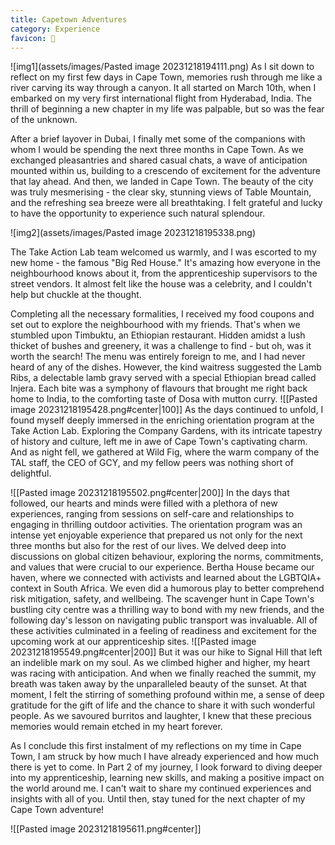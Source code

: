```yaml
---
title: Capetown Adventures
category: Experience
favicon: 🎨
---
```

![img1](assets/images/Pasted image 20231218194111.png)
As I sit down to reflect on my first few days in Cape Town, memories rush through me like a river carving its way through a canyon. It all started on March 10th, when I embarked on my very first international flight from Hyderabad, India. The thrill of beginning a new chapter in my life was palpable, but so was the fear of the unknown.

After a brief layover in Dubai, I finally met some of the companions with whom I would be spending the next three months in Cape Town. As we exchanged pleasantries and shared casual chats, a wave of anticipation mounted within us, building to a crescendo of excitement for the adventure that lay ahead. And then, we landed in Cape Town. The beauty of the city was truly mesmerising - the clear sky, stunning views of Table Mountain, and the refreshing sea breeze were all breathtaking. I felt grateful and lucky to have the opportunity to experience such natural splendour.

![img2](assets/images/Pasted image 20231218195338.png)

The Take Action Lab team welcomed us warmly, and I was escorted to my new home - the famous "Big Red House." It's amazing how everyone in the neighbourhood knows about it, from the apprenticeship supervisors to the street vendors. It almost felt like the house was a celebrity, and I couldn't help but chuckle at the thought.

Completing all the necessary formalities, I received my food coupons and set out to explore the neighbourhood with my friends. That's when we stumbled upon Timbuktu, an Ethiopian restaurant. Hidden amidst a lush thicket of bushes and greenery, it was a challenge to find - but oh, was it worth the search! The menu was entirely foreign to me, and I had never heard of any of the dishes. However, the kind waitress suggested the Lamb Ribs, a delectable lamb gravy served with a special Ethiopian bread called Injera. Each bite was a symphony of flavours that brought me right back home to India, to the comforting taste of Dosa with mutton curry.
![[Pasted image 20231218195428.png#center|100]]
As the days continued to unfold, I found myself deeply immersed in the enriching orientation program at the Take Action Lab. Exploring the Company Gardens, with its intricate tapestry of history and culture, left me in awe of Cape Town's captivating charm. And as night fell, we gathered at Wild Fig, where the warm company of the TAL staff, the CEO of GCY, and my fellow peers was nothing short of delightful.

![[Pasted image 20231218195502.png#center|200]]
In the days that followed, our hearts and minds were filled with a plethora of new experiences, ranging from sessions on self-care and relationships to engaging in thrilling outdoor activities. The orientation program was an intense yet enjoyable experience that prepared us not only for the next three months but also for the rest of our lives. We delved deep into discussions on global citizen behaviour, exploring the norms, commitments, and values that were crucial to our experience. Bertha House became our haven, where we connected with activists and learned about the LGBTQIA+ context in South Africa. We even did a humorous play to better comprehend risk mitigation, safety, and wellbeing. The scavenger hunt in Cape Town's bustling city centre was a thrilling way to bond with my new friends, and the following day's lesson on navigating public transport was invaluable. All of these activities culminated in a feeling of readiness and excitement for the upcoming work at our apprenticeship sites.
![[Pasted image 20231218195549.png#center|200]]
But it was our hike to Signal Hill that left an indelible mark on my soul. As we climbed higher and higher, my heart was racing with anticipation. And when we finally reached the summit, my breath was taken away by the unparalleled beauty of the sunset. At that moment, I felt the stirring of something profound within me, a sense of deep gratitude for the gift of life and the chance to share it with such wonderful people. As we savoured burritos and laughter, I knew that these precious memories would remain etched in my heart forever.

As I conclude this first instalment of my reflections on my time in Cape Town, I am struck by how much I have already experienced and how much there is yet to come. In Part 2 of my journey, I look forward to diving deeper into my apprenticeship, learning new skills, and making a positive impact on the world around me. I can't wait to share my continued experiences and insights with all of you. Until then, stay tuned for the next chapter of my Cape Town adventure!

![[Pasted image 20231218195611.png#center]]
